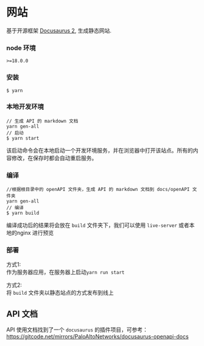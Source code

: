 # 网站

基于开源框架 [Docusaurus 2](https://docusaurus.io/), 生成静态网站.

### node 环境
```
>=18.0.0 
```

### 安装

```
$ yarn
```

### 本地开发环境

```
// 生成 API 的 markdown 文档
yarn gen-all
// 启动
$ yarn start
```

该启动命令会在本地启动一个开发环境服务，并在浏览器中打开该站点。所有的内容修改，在保存时都会自动重启服务。

### 编译

```
//根据根目录中的 openAPI 文件夹，生成 API 的 markdown 文档到 docs/openAPI 文件夹
yarn gen-all
// 编译
$ yarn build
```

编译成功后的结果将会放在 `build` 文件夹下，我们可以使用 `live-server` 或者本地的nginx 进行预览

### 部署

方式1:  
作为服务器应用，在服务器上启动`yarn run start`

方式2:  
将 `build` 文件夹以静态站点的方式发布到线上

## API 文档

API 使用文档找到了一个 `docusaurus` 的插件项目，可参考： <https://gitcode.net/mirrors/PaloAltoNetworks/docusaurus-openapi-docs>
